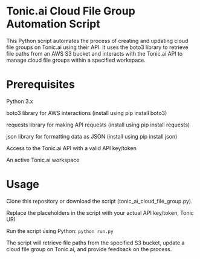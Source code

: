 # Tonic.ai Cloud File Group Automation Script
This Python script automates the process of creating and updating cloud file groups on Tonic.ai using their API. It uses the boto3 library to retrieve file paths from an AWS S3 bucket and interacts with the Tonic.ai API to manage cloud file groups within a specified workspace.

# Prerequisites
Python 3.x

boto3 library for AWS interactions (install using pip install boto3)

requests library for making API requests (install using pip install requests)

json library for formatting data as JSON (install using pip install json)

Access to the Tonic.ai API with a valid API key/token

An active Tonic.ai workspace

# Usage
Clone this repository or download the script (tonic_ai_cloud_file_group.py).

Replace the placeholders in the script with your actual API key/token, Tonic URl

Run the script using Python:
```python run.py```

The script will retrieve file paths from the specified S3 bucket, update a cloud file group on Tonic.ai, and provide feedback on the process.
